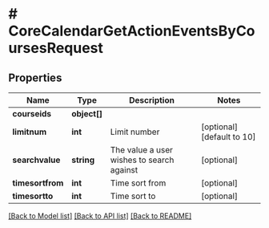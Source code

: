 # # CoreCalendarGetActionEventsByCoursesRequest

## Properties

Name | Type | Description | Notes
------------ | ------------- | ------------- | -------------
**courseids** | **object[]** |  |
**limitnum** | **int** | Limit number | [optional] [default to 10]
**searchvalue** | **string** | The value a user wishes to search against | [optional]
**timesortfrom** | **int** | Time sort from | [optional]
**timesortto** | **int** | Time sort to | [optional]

[[Back to Model list]](../../README.md#models) [[Back to API list]](../../README.md#endpoints) [[Back to README]](../../README.md)

